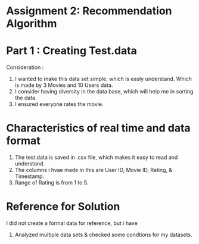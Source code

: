 # Assignment 2: Recommendation Algorithm

# Part 1 : Creating Test.data
Consideration :
1) I wanted to make this data set simple, which is easly understand. Which is made by 3 Movies and 10 Users data.
2) I consider having diversity in the data base, which will help me in sorting the data.
3) I ensured everyone rates the movie.

# Characteristics of real time and data format
1) The test.data is saved in .csv file, which makes it easy to read and understand.
2) The columns i hvae made in this are User ID, Movie ID, Rating, & Timestamp.
3) Range of Rating is from 1 to 5.

# Reference for Solution
I did not create a formal data for reference, but i have
1) Analyzed multiple data sets & checked some condtions for my datasets.
